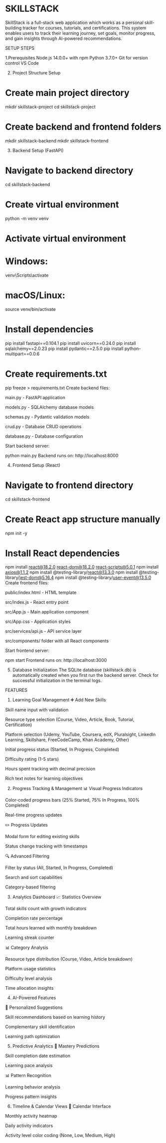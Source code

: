 # SKILLSTACK
SkillStack is a  full-stack web application which works as a personal skill-building tracker for courses, tutorials, and certifications. This system enables users to track their learning journey, set goals, monitor progress, and gain insights through AI-powered recommendations.

SETUP STEPS 

1.Prerequisites
Node.js 14.0.0+ with npm
Python 3.7.0+
Git for version control
VS Code 

2. Project Structure Setup

# Create main project directory
mkdir skillstack-project
cd skillstack-project

# Create backend and frontend folders
mkdir skillstack-backend
mkdir skillstack-frontend

3. Backend Setup (FastAPI)
   
# Navigate to backend directory
cd skillstack-backend

# Create virtual environment
python -m venv venv

# Activate virtual environment

# Windows:
venv\Scripts\activate
# macOS/Linux:
source venv/bin/activate

# Install dependencies
pip install fastapi==0.104.1
pip install uvicorn==0.24.0
pip install sqlalchemy==2.0.23
pip install pydantic==2.5.0
pip install python-multipart==0.0.6

# Create requirements.txt
pip freeze > requirements.txt
Create backend files:

main.py - FastAPI application 

models.py - SQLAlchemy database models

schemas.py - Pydantic validation models

crud.py - Database CRUD operations

database.py - Database configuration

Start backend server:


python main.py
Backend runs on: http://localhost:8000

4. Frontend Setup (React)

# Navigate to frontend directory
cd skillstack-frontend

# Create React app structure manually
npm init -y

# Install React dependencies
npm install react@18.2.0 react-dom@18.2.0 react-scripts@5.0.1
npm install axios@1.1.2
npm install @testing-library/react@13.3.0
npm install @testing-library/jest-dom@5.16.4
npm install @testing-library/user-event@13.5.0
Create frontend files:

public/index.html - HTML template

src/index.js - React entry point

src/App.js - Main application component

src/App.css - Application styles

src/services/api.js - API service layer

src/components/ folder with all React components

Start frontend server:

npm start
Frontend runs on: http://localhost:3000

5. Database Initialization
The SQLite database (skillstack.db) is automatically created when you first run the backend server. Check for successful initialization in the terminal logs.


FEATURES


1. Learning Goal Management
➕ Add New Skills

Skill name input with validation

Resource type selection (Course, Video, Article, Book, Tutorial, Certification)

Platform selection (Udemy, YouTube, Coursera, edX, Pluralsight, LinkedIn Learning, Skillshare, FreeCodeCamp, Khan Academy, Other)

Initial progress status (Started, In Progress, Completed)

Difficulty rating (1-5 stars)

Hours spent tracking with decimal precision

Rich text notes for learning objectives

2. Progress Tracking & Management
📊 Visual Progress Indicators

Color-coded progress bars (25% Started, 75% In Progress, 100% Completed)

Real-time progress updates

✏️ Progress Updates

Modal form for editing existing skills

Status change tracking with timestamps


🔍 Advanced Filtering

Filter by status (All, Started, In Progress, Completed)

Search and sort capabilities

Category-based filtering

3. Analytics Dashboard
📈 Statistics Overview

Total skills count with growth indicators

Completion rate percentage

Total hours learned with monthly breakdown

Learning streak counter 

📊 Category Analysis

Resource type distribution (Course, Video, Article breakdown)

Platform usage statistics

Difficulty level analysis

Time allocation insights


4. AI-Powered Features

🎯 Personalized Suggestions

Skill recommendations based on learning history

Complementary skill identification

Learning path optimization


5. Predictive Analytics
🔮 Mastery Predictions

Skill completion date estimation

Learning pace analysis

📊 Pattern Recognition

Learning behavior analysis

Progress pattern insights


6. Timeline & Calendar Views
📅 Calendar Interface

Monthly activity heatmap

Daily activity indicators

Activity level color coding (None, Low, Medium, High)

